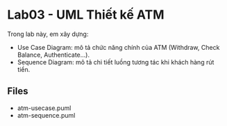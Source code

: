 # Lab03 - UML Thiết kế ATM

Trong lab này, em xây dựng:
- Use Case Diagram: mô tả chức năng chính của ATM (Withdraw, Check Balance, Authenticate...).
- Sequence Diagram: mô tả chi tiết luồng tương tác khi khách hàng rút tiền.

## Files
- atm-usecase.puml
- atm-sequence.puml

